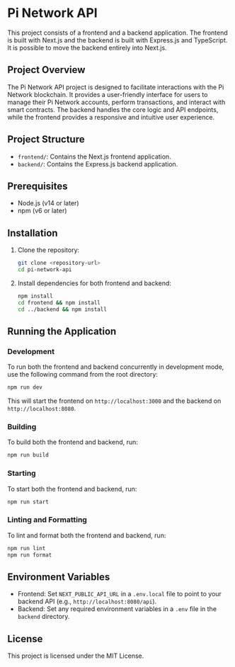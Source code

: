 # Pi Network API

This project consists of a frontend and a backend application. The frontend 
is built with Next.js and the backend is built with Express.js and 
TypeScript. It is possible to move the backend entirely into Next.js. 

## Project Overview

The Pi Network API project is designed to facilitate interactions with the Pi Network blockchain. It provides a user-friendly interface for users to manage their Pi Network accounts, perform transactions, and interact with smart contracts. The backend handles the core logic and API endpoints, while the frontend provides a responsive and intuitive user experience.

## Project Structure

- `frontend/`: Contains the Next.js frontend application.
- `backend/`: Contains the Express.js backend application.

## Prerequisites

- Node.js (v14 or later)
- npm (v6 or later)

## Installation

1. Clone the repository:
   ```bash
   git clone <repository-url>
   cd pi-network-api
   ```

2. Install dependencies for both frontend and backend:
   ```bash
   npm install
   cd frontend && npm install
   cd ../backend && npm install
   ```

## Running the Application

### Development

To run both the frontend and backend concurrently in development mode, use the following command from the root directory:

```bash
npm run dev
```

This will start the frontend on `http://localhost:3000` and the backend on `http://localhost:8080`.

### Building

To build both the frontend and backend, run:

```bash
npm run build
```

### Starting

To start both the frontend and backend, run:

```bash
npm run start
```

### Linting and Formatting

To lint and format both the frontend and backend, run:

```bash
npm run lint
npm run format
```

## Environment Variables

- Frontend: Set `NEXT_PUBLIC_API_URL` in a `.env.local` file to point to your backend API (e.g., `http://localhost:8080/api`).
- Backend: Set any required environment variables in a `.env` file in the `backend` directory.

## License

This project is licensed under the MIT License. 
